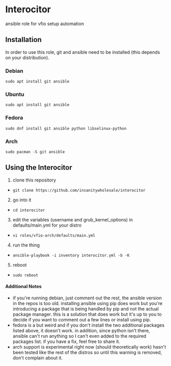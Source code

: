# Interocitor

ansible role for vfio setup automation


## Installation

In order to use this role, git and ansible need to be installed (this depends on your distribution).


### Debian

```
sudo apt install git ansible
```

### Ubuntu

```
sudo apt install git ansible
```

### Fedora

```
sudo dnf install git ansible python libselinux-python
```

### Arch

```
sudo pacman -S git ansible
```


## Using the Interocitor

1. clone this repository
- ```git clone https://github.com/insanitywholesale/interocitor```
2. go into it
- ```cd interocitor```
3. edit the variables (username and grub_kernel_options) in defaults/main.yml for your distro
- ```vi roles/vfio-arch/defaults/main.yml```
4. run the thing
- ```ansible-playbook -i inventory interocitor.yml -b -K```
5. reboot
- ```sudo reboot```


#### Additional Notes

- if you're running debian, just comment out the rest, the ansible version in the repos is too old. installing ansible using pip does work but you're introducing a package that is being handled by pip and not the actual package manager. this is a solution that does work but it's up to you to decide if you want to comment out a few lines or install using pip.
- fedora is a but weird and if you don't install the two additional packages listed above, it doesn't work. in addition, since python isn't there, ansible can't run anything so I can't even added to the required packages list. if you have a fix, feel free to share it.
- arch support is experimental right now (should theoretically work) hasn't been tested like the rest of the distros so until this warning is removed, don't complain about it.
